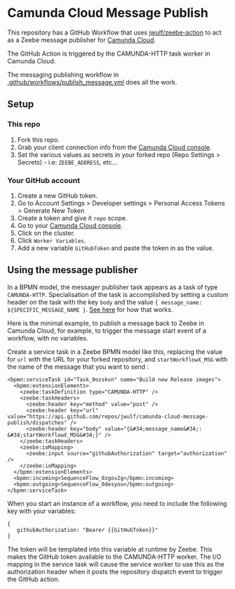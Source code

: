 # Camunda Cloud Message Publish

This repository has a GitHub Workflow that uses [jwulf/zeebe-action](https://github.com/jwulf/zeebe-action) to act as a Zeebe message publisher for [Camunda Cloud](https://camunda.io).

The GitHub Action is triggered by the CAMUNDA-HTTP task worker in Camunda Cloud.

The messaging publishing workflow in [.github/workflows/publish_message.yml](.github/workflows/publish_message.yml) does all the work.

## Setup

### This repo

1. Fork this repo.
2. Grab your client connection info from the [Camunda Cloud console](https://console.cloud.camunda.io/).
3. Set the various values as secrets in your forked repo (Repo Settings > Secrets) - i.e: `ZEEBE_ADDRESS`, etc...

### Your GitHub account

1. Create a new GitHub token.
  1. Go to Account Settings > Developer settings > Personal Access Tokens > Generate New Token
  2. Create a token and give it `repo` scope.
2. Go to your [Camunda Cloud console](https://console.cloud.camunda.io/).
3. Click on the cluster.
4. Click `Worker Variables`.
5. Add a new variable `GitHubToken` and paste the token in as the value.

## Using the message publisher

In a BPMN model, the messager publisher task appears as a task of type `CAMUNDA-HTTP`. Specialisation of the task is accomplished by setting a custom header on the task with the key `body` and the value `{ message_name: ${SPECIFIC_MESSAGE_NAME }`. [See here](https://github.com/zeebe-io/zeebe-http-worker/issues/45#issuecomment-577532830) for how that works.

Here is the minimal example, to publish a message back to Zeebe in Camunda Cloud, for example, to trigger the message start event of a workflow, with no variables.

Create a service task in a Zeebe BPMN model like this, replacing the value for `url` with the URL for your forked repository, and `startWorkflowX_MSG` with the name of the message that you want to send :

```
<bpmn:serviceTask id="Task_0ozskvn" name="Build new Release images">
  <bpmn:extensionElements>
    <zeebe:taskDefinition type="CAMUNDA-HTTP" />
    <zeebe:taskHeaders>
      <zeebe:header key="method" value="post" />
      <zeebe:header key="url" value="https://api.github.com/repos/jwulf/camunda-cloud-message-publish/dispatches" />
      <zeebe:header key="body" value="{&#34;message_name&#34;: &#34;startWorkflowX_MSG&#34;}" />
    </zeebe:taskHeaders>
    <zeebe:ioMapping>
      <zeebe:input source="githubAuthorization" target="authorization" />
    </zeebe:ioMapping>
  </bpmn:extensionElements>
  <bpmn:incoming>SequenceFlow_0zgov2g</bpmn:incoming>
  <bpmn:outgoing>SequenceFlow_0desyou</bpmn:outgoing>
</bpmn:serviceTask>
```

When you start an instance of a workflow, you need to include the following key with your variables:

```
{
   githubAuthorization: "Bearer {{GitHubToken}}"
}
```

The token will be templated into this variable at runtime by Zeebe. This makes the GitHub token available to the CAMUNDA-HTTP worker.  The I/O mapping in the service task will cause the service worker to use this as the authorization header when it  posts the repository dispatch event to trigger the GitHub action.

